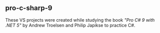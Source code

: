## pro-c-sharp-9
These VS projects were created while studying the book *"Pro C# 9 with .NET 5"* by Andrew Troelsen and Philip Japikse to practice C#.
